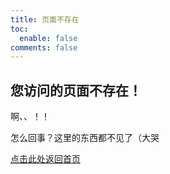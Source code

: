 ```yaml
---
title: 页面不存在
toc:
  enable: false
comments: false
---
```


## 您访问的页面不存在！

啊、、！！

怎么回事？这里的东西都不见了（大哭

[点击此处返回首页](/)
